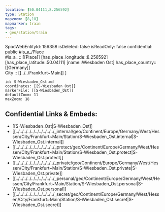 ```yaml
---
location: [50.04111,8.256592] 
type: Station 
mapzoom: [8,18] 
mapmarker: train 
tags:
- geo/station/train
---
```

SpocWebEntityId: 156358
isDeleted: false
isReadOnly: false
confidential: public
#is_a_/Place  
#is_a_ :: [[Place]] 
[has_place_longitude::8.256592] 
[has_place_latitude::50.04111] 
[name::Wiesbaden Ost] 
has_place_country:: [[Germany]]  
City :: [[../../Frankfurt~Main]] ] 


```leaflet
id: S-Wiesbaden_Ost.md
coordinates: [[S-Wiesbaden_Ost]] 
markerFile: [[S-Wiesbaden_Ost]] 
defaultZoom: 11 
maxZoom: 18
```


## Confidential Links & Embeds: 
- [[S-Wiesbaden_Ost|S-Wiesbaden_Ost]] 
- [[../../../../../../../../../../_internal/geo/Continent/Europe/Germany/West/Hessen/City/Frankfurt~Main/Station/S-Wiesbaden_Ost.internal|S-Wiesbaden_Ost.internal]] 
- [[../../../../../../../../../../_protect/geo/Continent/Europe/Germany/West/Hessen/City/Frankfurt~Main/Station/S-Wiesbaden_Ost.protect|S-Wiesbaden_Ost.protect]] 
- [[../../../../../../../../../../_private/geo/Continent/Europe/Germany/West/Hessen/City/Frankfurt~Main/Station/S-Wiesbaden_Ost.private|S-Wiesbaden_Ost.private]] 
- [[../../../../../../../../../../_personal/geo/Continent/Europe/Germany/West/Hessen/City/Frankfurt~Main/Station/S-Wiesbaden_Ost.personal|S-Wiesbaden_Ost.personal]] 
- [[../../../../../../../../../../_secret/geo/Continent/Europe/Germany/West/Hessen/City/Frankfurt~Main/Station/S-Wiesbaden_Ost.secret|S-Wiesbaden_Ost.secret]] 
